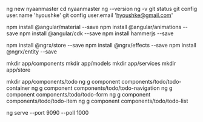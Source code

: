 
ng new nyaanmaster
cd nyaanmaster
ng --version
ng -v
git status
git config user.name 'hyoushke'
git config user.email 'hyoushke@gmail.com'

npm install @angular/material --save
npm install @angular/animations --save
npm install @angular/cdk --save
npm install hammerjs --save

npm install @ngrx/store --save
npm install @ngrx/effects --save
npm install @ngrx/entity --save



mkdir app/components
mkdir app/models
mkdir app/services
mkdir app/store


mkdir app/components/todo
ng g component components/todo/todo-container
ng g component components/todo/todo-navigation
ng g component components/todo/todo-form
ng g component components/todo/todo-item
ng g component components/todo/todo-list


ng serve --port 9090 --poll 1000
